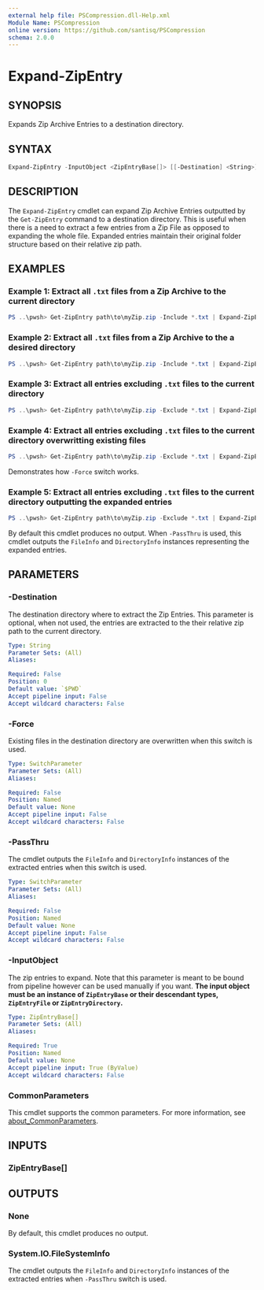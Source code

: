 ```yaml
---
external help file: PSCompression.dll-Help.xml
Module Name: PSCompression
online version: https://github.com/santisq/PSCompression
schema: 2.0.0
---
```


# Expand-ZipEntry

## SYNOPSIS

Expands Zip Archive Entries to a destination directory.

## SYNTAX

```powershell
Expand-ZipEntry -InputObject <ZipEntryBase[]> [[-Destination] <String>] [-Force] [-PassThru] [<CommonParameters>]
```

## DESCRIPTION

The `Expand-ZipEntry` cmdlet can expand Zip Archive Entries outputted by the `Get-ZipEntry` command to a destination directory. This is useful when there is a need to extract a few entries from a Zip File as opposed to expanding the whole file. Expanded entries maintain their original folder structure based on their relative zip path.

## EXAMPLES

### Example 1: Extract all `.txt` files from a Zip Archive to the current directory

```powershell
PS ..\pwsh> Get-ZipEntry path\to\myZip.zip -Include *.txt | Expand-ZipEntry
```

### Example 2: Extract all `.txt` files from a Zip Archive to the a desired directory

```powershell
PS ..\pwsh> Get-ZipEntry path\to\myZip.zip -Include *.txt | Expand-ZipEntry -Destination path\to\myfolder
```

### Example 3: Extract all entries excluding `.txt` files to the current directory

```powershell
PS ..\pwsh> Get-ZipEntry path\to\myZip.zip -Exclude *.txt | Expand-ZipEntry
```

### Example 4: Extract all entries excluding `.txt` files to the current directory overwritting existing files

```powershell
PS ..\pwsh> Get-ZipEntry path\to\myZip.zip -Exclude *.txt | Expand-ZipEntry -Force
```

Demonstrates how `-Force` switch works.

### Example 5: Extract all entries excluding `.txt` files to the current directory outputting the expanded entries

```powershell
PS ..\pwsh> Get-ZipEntry path\to\myZip.zip -Exclude *.txt | Expand-ZipEntry -PassThru
```

By default this cmdlet produces no output. When `-PassThru` is used, this cmdlet outputs the `FileInfo` and `DirectoryInfo` instances representing the expanded entries.

## PARAMETERS

### -Destination

The destination directory where to extract the Zip Entries. This parameter is optional, when not used, the entries are extracted to the their relative zip path to the current directory.

```yaml
Type: String
Parameter Sets: (All)
Aliases:

Required: False
Position: 0
Default value: `$PWD`
Accept pipeline input: False
Accept wildcard characters: False
```

### -Force

Existing files in the destination directory are overwritten when this switch is used.

```yaml
Type: SwitchParameter
Parameter Sets: (All)
Aliases:

Required: False
Position: Named
Default value: None
Accept pipeline input: False
Accept wildcard characters: False
```

### -PassThru

The cmdlet outputs the `FileInfo` and `DirectoryInfo` instances of the extracted entries when this switch is used.

```yaml
Type: SwitchParameter
Parameter Sets: (All)
Aliases:

Required: False
Position: Named
Default value: None
Accept pipeline input: False
Accept wildcard characters: False
```

### -InputObject

The zip entries to expand. Note that this parameter is meant to be bound from pipeline however can be used manually if you want. __The input object must be an instance of `ZipEntryBase` or their descendant types, `ZipEntryFile` or `ZipEntryDirectory`.__

```yaml
Type: ZipEntryBase[]
Parameter Sets: (All)
Aliases:

Required: True
Position: Named
Default value: None
Accept pipeline input: True (ByValue)
Accept wildcard characters: False
```

### CommonParameters

This cmdlet supports the common parameters. For more information, see [about_CommonParameters](http://go.microsoft.com/fwlink/?LinkID=113216).

## INPUTS

### ZipEntryBase[]

## OUTPUTS

### None

By default, this cmdlet produces no output.

### System.IO.FileSystemInfo

The cmdlet outputs the `FileInfo` and `DirectoryInfo` instances of the extracted entries when `-PassThru` switch is used.
